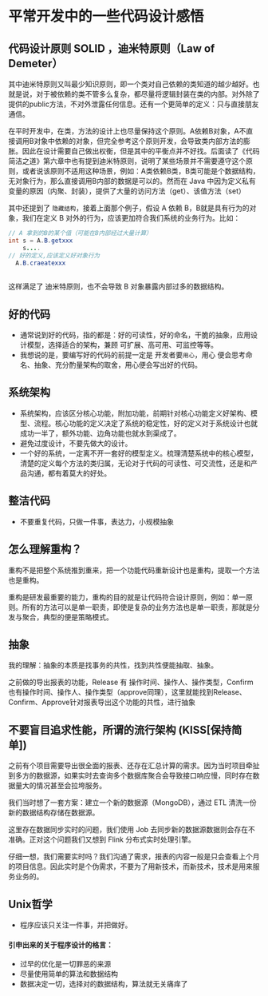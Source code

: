 # 平常开发中的一些代码设计感悟

## 代码设计原则 SOLID ，迪米特原则（Law of Demeter）

其中迪米特原则又叫最少知识原则，即一个类对自己依赖的类知道的越少越好。也就是说，对于被依赖的类不管多么复杂，都尽量将逻辑封装在类的内部。对外除了提供的public方法，不对外泄露任何信息。还有一个更简单的定义：只与直接朋友通信。

在平时开发中，在类，方法的设计上也尽量保持这个原则。A依赖B对象，A不直接调用B对象中依赖的对象，但完全参考这个原则开发，会导致类内部方法的膨胀。因此在设计需要自己做出权衡，但是其中的平衡点并不好找。后面读了《代码简洁之道》第六章中也有提到迪米特原则，说明了某些场景并不需要遵守这个原则，或者说该原则不适用这种场景，例如：A类依赖B类，B类可能是个数据结构，无对象行为，那么直接调用B内部的数据是可以的。然而在 Java 中因为定义私有变量的原因（内聚、封装），提供了大量的访问方法（get）、该值方法（set）

其中还提到了 `隐藏结构`，接着上面那个例子，假设 A 依赖 B，B就是具有行为的对象，我们在定义 B 对外的行为，应该更加符合我们系统的业务行为。比如：

```java
// A 拿到的B的某个值（可能在B内部经过大量计算）
int s = A.B.getxxx
    s....
// 好的定义,应该定义好对象行为
  A.B.craeatexxx
   
```

这样满足了 迪米特原则，也不会导致 B 对象暴露内部过多的数据结构。

## 好的代码

* 通常说到好的代码，指的都是：好的可读性，好的命名，干脆的抽象，应用设计模型，选择适合的架构，兼顾 可扩展、高可用、可监控等等。
* 我想说的是，要编写好的代码的前提一定是 开发者要`用心`，用心 便会思考命名、抽象、充分酌量架构的取舍，用心便会写出好的代码。

## 系统架构

* 系统架构，应该区分核心功能，附加功能，前期针对核心功能定义好架构、模型、流程。核心功能的定义决定了系统的稳定性，好的定义对于系统设计也就成功一半了，额外功能、边角功能也就水到渠成了。
* 避免过度设计，不要先做大的设计。
* 一个好的系统，一定离不开一套好的模型定义。梳理清楚系统中的核心模型，清楚的定义每个方法的类归属，无论对于代码的可读性、可交流性，还是和产品沟通，都有着莫大的好处。

## 整洁代码

* 不要重复代码，只做一件事，表达力，小规模抽象

## 怎么理解重构？

重构不是把整个系统推到重来，把一个功能代码重新设计也是重构，提取一个方法也是重构。

重构是研发最重要的能力，重构的目的就是让代码符合设计原则，例如：单一原则。所有的方法可以是单一职责，即使是复杂的业务方法也是单一职责，那就是分发与聚合，典型的便是策略模式。

## 抽象

我的理解：抽象的本质是找事务的共性，找到共性便能抽取、抽象。

之前做的导出报表的功能，Release 有 操作时间、操作人、操作类型，Confirm 也有操作时间、操作人、操作类型（approve同理），这里就能找到Release、Confirm、Approve针对报表导出这个功能的共性，进行抽象

## 不要盲目追求性能，所谓的流行架构 (KISS[保持简单])

之前有个项目需要导出很全面的报表、还存在汇总计算的需求。因为当时项目牵扯到多方的数据源，如果实时去查询多个数据库聚合会导致接口响应慢，同时存在数据量大的情况甚至会拉垮服务。

我们当时想了一套方案：建立一个新的数据源（MongoDB），通过 ETL 清洗一份新的数据结构存储在数据源。

这里存在数据同步实时的问题，我们使用 Job 去同步新的数据源数据则会存在不准确。正对这个问题我们又想到 Flink 分布式实时处理引擎。

仔细一想，我们需要实时吗？我们沟通了需求，报表的内容一般是只会查看上个月的项目信息。因此实时是个伪需求，不要为了用新技术，而新技术，技术是用来服务业务的。

## Unix哲学

* 程序应该只关注一件事，并把做好。

#### 引申出来的关于程序设计的格言：

* 过早的优化是一切罪恶的来源
* 尽量使用简单的算法和数据结构
* 数据决定一切，选择对的数据结构，算法就无关痛痒了

